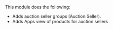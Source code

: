 This module does the following:

- Adds auction seller groups (Auction Seller).
- Adds Apps view of products for auction sellers
